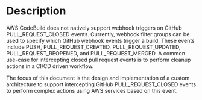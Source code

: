 # Description
AWS CodeBuild does not natively support webhook triggers on GitHub PULL_REQUEST_CLOSED events. Currently, webhook filter groups can be used to specify which GitHub webhook events trigger a build. These events include PUSH, PULL_REQUEST_CREATED, PULL_REQUEST_UPDATED, PULL_REQUEST_REOPENED, and PULL_REQUEST_MERGED. A common use-case for intercepting closed pull request events is to perform cleanup actions in a CI/CD driven workflow.

The focus of this document is the design and implementation of a custom architecture to support intercepting GitHub PULL_REQUEST_CLOSED events to perform complex actions using AWS services based on this event.

